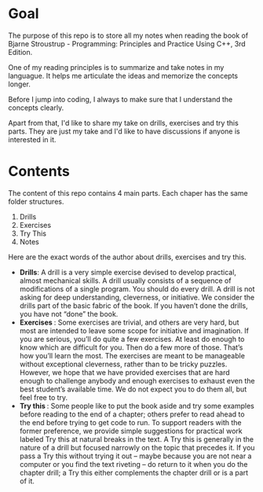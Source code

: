 # Goal 
The purpose of this repo is to store all my notes when reading the book of Bjarne Stroustrup - Programming: Principles and Practice Using C++, 3rd Edition. 

One of my reading principles is to summarize and take notes in my languague. It helps me articulate the ideas and memorize the concepts longer. 

Before I jump into coding, I always to make sure that I understand the concepts clearly.

Apart from that, I'd like to share my take on drills, exercises and try this parts. They are just my take and I'd like to have discussions if anyone is interested in it.

# Contents
The content of this repo contains 4 main parts. Each chaper has the same folder structures.
1. Drills
2. Exercises
3. Try This
4. Notes

Here are the exact words of the author about drills, exercises and try this.
<ul>
    <li> <b>Drills</b>: A drill is a very simple exercise devised to develop practical, almost mechanical skills. A drill usually consists of a sequence of modifications of a single program. You should do every drill. A drill is not asking for deep understanding, cleverness, or initiative. We consider the drills part of the basic fabric of the book. If you haven’t done the drills, you have not “done” the book.
    </li>
<li> <b>Exercises </b>: Some exercises are trivial, and others are very hard, but most are intended to leave some scope for initiative and imagination. If you are serious, you’ll do quite a few exercises. At least do enough to know which are difficult for you. Then do a few more of those. That’s how you’ll learn the most. The exercises are meant to be manageable without exceptional cleverness, rather than to be tricky puzzles. However, we hope that we have provided exercises that are hard enough to challenge anybody and enough exercises to exhaust even the best student’s available time. We do not expect you to do them all, but feel free to try.
</li> 
<li> <b>Try this </b>: Some people like to put the book aside and try some examples before reading to the end of a chapter; others prefer to read ahead to the end before trying to get code to run. To support readers with the former preference, we provide simple suggestions for practical work labeled Try this at natural breaks in the text. A Try this is generally in the nature of a drill but focused narrowly on the topic that precedes it. If you pass a Try this without trying it out – maybe because you are not near a computer or you find the text riveting – do return to it when you do the chapter drill; a Try this either complements the chapter drill or is a part of it.
</li>
<ul>
